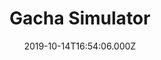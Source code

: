 ---
title: Gacha Simulator
date: 2019-10-14T16:54:06.000Z
featuredPost: true
description: >-
  Use strategy to collect more cards.
externalLink: https://gacha-simulator.firebaseapp.com
portfolio: true
featuredImage: /img/gacha-splash.png
---